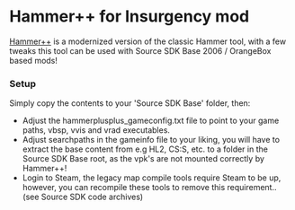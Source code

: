 # Hammer++ for Insurgency mod

[Hammer++](https://ficool2.github.io/HammerPlusPlus-Website/) is a modernized version of the classic Hammer tool, with a few tweaks this tool can be used with Source SDK Base 2006 / OrangeBox based mods!

### Setup

Simply copy the contents to your 'Source SDK Base' folder, then:

- Adjust the hammerplusplus_gameconfig.txt file to point to your game paths, vbsp, vvis and vrad executables.
- Adjust searchpaths in the gameinfo file to your liking, you will have to extract the base content from e.g HL2, CS:S, etc. to a folder in the Source SDK Base root, as the vpk's are not mounted correctly by Hammer++!
- Login to Steam, the legacy map compile tools require Steam to be up, however, you can recompile these tools to remove this requirement.. (see Source SDK code archives)
